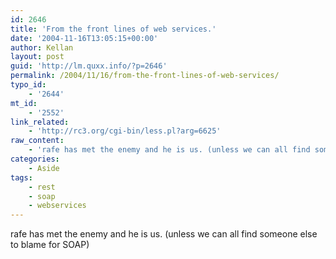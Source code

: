 ```yaml
---
id: 2646
title: 'From the front lines of web services.'
date: '2004-11-16T13:05:15+00:00'
author: Kellan
layout: post
guid: 'http://lm.quxx.info/?p=2646'
permalink: /2004/11/16/from-the-front-lines-of-web-services/
typo_id:
    - '2644'
mt_id:
    - '2552'
link_related:
    - 'http://rc3.org/cgi-bin/less.pl?arg=6625'
raw_content:
    - 'rafe has met the enemy and he is us. (unless we can all find someone else to blame for SOAP)'
categories:
    - Aside
tags:
    - rest
    - soap
    - webservices
---
```


rafe has met the enemy and he is us. (unless we can all find someone else to blame for SOAP)